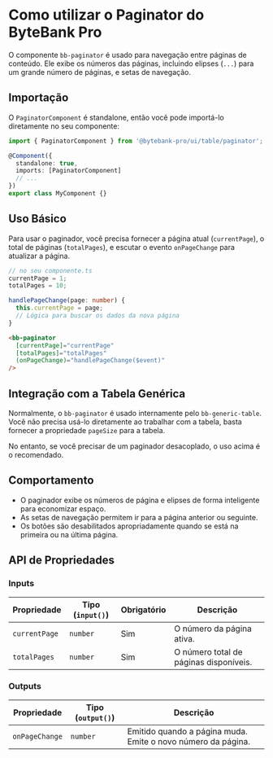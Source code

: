 # Como utilizar o Paginator do ByteBank Pro

O componente `bb-paginator` é usado para navegação entre páginas de conteúdo. Ele exibe os números das páginas, incluindo elipses (`...`) para um grande número de páginas, e setas de navegação.

## Importação

O `PaginatorComponent` é standalone, então você pode importá-lo diretamente no seu componente:

```typescript
import { PaginatorComponent } from '@bytebank-pro/ui/table/paginator';

@Component({
  standalone: true,
  imports: [PaginatorComponent]
  // ...
})
export class MyComponent {}
```

## Uso Básico

Para usar o paginador, você precisa fornecer a página atual (`currentPage`), o total de páginas (`totalPages`), e escutar o evento `onPageChange` para atualizar a página.

```typescript
// no seu componente.ts
currentPage = 1;
totalPages = 10;

handlePageChange(page: number) {
  this.currentPage = page;
  // Lógica para buscar os dados da nova página
}
```

```html
<bb-paginator
  [currentPage]="currentPage"
  [totalPages]="totalPages"
  (onPageChange)="handlePageChange($event)"
/>
```

## Integração com a Tabela Genérica

Normalmente, o `bb-paginator` é usado internamente pelo `bb-generic-table`. Você não precisa usá-lo diretamente ao trabalhar com a tabela, basta fornecer a propriedade `pageSize` para a tabela.

No entanto, se você precisar de um paginador desacoplado, o uso acima é o recomendado.

## Comportamento

- O paginador exibe os números de página e elipses de forma inteligente para economizar espaço.
- As setas de navegação permitem ir para a página anterior ou seguinte.
- Os botões são desabilitados apropriadamente quando se está na primeira ou na última página.

## API de Propriedades

### Inputs

| Propriedade   | Tipo (`input()`) | Obrigatório | Descrição                              |
| ------------- | ---------------- | ----------- | -------------------------------------- |
| `currentPage` | `number`         | Sim         | O número da página ativa.              |
| `totalPages`  | `number`         | Sim         | O número total de páginas disponíveis. |

### Outputs

| Propriedade    | Tipo (`output()`) | Descrição                                                    |
| -------------- | ----------------- | ------------------------------------------------------------ |
| `onPageChange` | `number`          | Emitido quando a página muda. Emite o novo número da página. |
